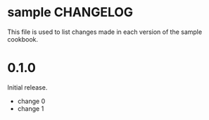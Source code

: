 # sample CHANGELOG

This file is used to list changes made in each version of the sample cookbook.

# 0.1.0

Initial release.

- change 0
- change 1

